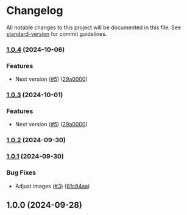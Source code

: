 # Changelog

All notable changes to this project will be documented in this file. See [standard-version](https://github.com/conventional-changelog/standard-version) for commit guidelines.

### [1.0.4](https://github.com/Herm71/jc-eleventy/compare/v1.0.2...v1.0.4) (2024-10-06)


### Features

* Next version ([#5](https://github.com/Herm71/jc-eleventy/issues/5)) ([29a0000](https://github.com/Herm71/jc-eleventy/commit/29a00007b7a396ee096f465de46cadc8154ccb9d))

### [1.0.3](https://github.com/Herm71/jc-eleventy/compare/v1.0.2...v1.0.3) (2024-10-01)


### Features

* Next version ([#5](https://github.com/Herm71/jc-eleventy/issues/5)) ([29a0000](https://github.com/Herm71/jc-eleventy/commit/29a00007b7a396ee096f465de46cadc8154ccb9d))

### [1.0.2](https://github.com/Herm71/jc-eleventy/compare/v1.0.1...v1.0.2) (2024-09-30)

### [1.0.1](https://github.com/Herm71/jc-eleventy/compare/v1.0.0...v1.0.1) (2024-09-30)


### Bug Fixes

* Adjust images ([#3](https://github.com/Herm71/jc-eleventy/issues/3)) ([81c84aa](https://github.com/Herm71/jc-eleventy/commit/81c84aa8334fb4a5505f9fa88dce069bb0d7a518))

## 1.0.0 (2024-09-28)
